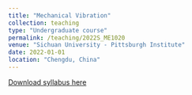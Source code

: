 ```yaml
---
title: "Mechanical Vibration"
collection: teaching
type: "Undergraduate course"
permalink: /teaching/2022S_ME1020
venue: "Sichuan University - Pittsburgh Institute"
date: 2022-01-01
location: "Chengdu, China"
---
```

[Download syllabus here](http://Liuchao-JIN.github.io/files/teaching/2022S_ME1020.pdf)
